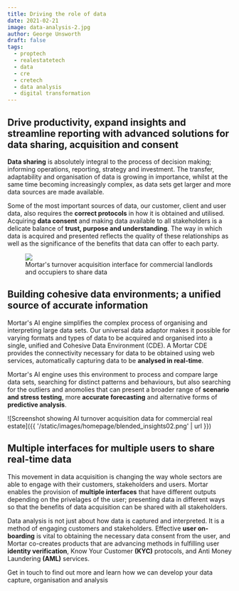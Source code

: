```yaml
---
title: Driving the role of data
date: 2021-02-21
image: data-analysis-2.jpg
author: George Unsworth
draft: false
tags:
  - proptech
  - realestatetech
  - data
  - cre
  - cretech
  - data analysis
  - digital transformation
---
```


Drive productivity, expand insights and streamline reporting with advanced solutions for data sharing, acquisition and consent
-----------------------------------------------------------------------------------------------------

**Data sharing** is absolutely integral to the process of decision making; informing operations, reporting, strategy and investment. The transfer, adaptability and organisation of data is growing in importance, whilst at the same time becoming increasingly complex, as data sets get larger and more data sources are made available.

Some of the most important sources of data, our customer, client and user data, also requires the **correct protocols** in how it is obtained and utilised. Acquiring **data consent** and making data available to all stakeholders is a delicate balance of **trust, purpose and understanding**. The way in which data is acquired and presented reflects the quality of these relationships as well as the significance of the benefits that data can offer to each party.


<figure>
  <img src="{{ '/static/images/use-cases/mortar_laptop_dashmockup03_query.png' | url }}" />
  <figcaption>
    Mortar's turnover acquisition interface for commercial landlords and occupiers to share data
  </figcaption>
</figure>


Building cohesive data environments; a unified source of accurate information
-----------------------------------------------------------------------------------------------------

Mortar's AI engine simplifies the complex process of organising and interpreting large data sets. Our universal data adaptor makes it possible for varying formats and types of data to be acquired and organised into a single, unified and Cohesive Data Environment (CDE). A Mortar CDE provides the connectivity necessary for data to be obtained using web services, automatically capturing data to be **analysed in real-time**.

Mortar's AI engine uses this environment to process and compare large data sets, searching for distinct patterns and behaviours, but also searching for the outliers and anomolies that can present a broader range of **scenario and stress testing**, more **accurate forecasting** and alternative forms of **predictive analysis**.

![Screenshot showing AI turnover acquisition data for commercial real estate]({{ '/static/images/homepage/blended_insights02.png' | url }})


Multiple interfaces for multiple users to share real-time data
------------------------------------------------------------------------------

This movement in data acquisition is changing the way whole sectors are able to engage with their customers, stakeholders and users. Mortar enables the provision of **multiple interfaces** that have different outputs depending on the privelages of the user; presenting data in different ways so that the benefits of data acquisition can be shared with all stakeholders.

Data analysis is not just about how data is captured and interpreted. It is a method of engaging customers and stakeholders. Effective **user on-boarding** is vital to obtaining the necessary data consent from the user, and Mortar co-creates products that are advancing methods in fulfilling user **identity verification**, Know Your Customer **(KYC)** protocols, and Anti Money Laundering **(AML)** services.

Get in touch to find out more and learn how we can develop your data capture, organisation and analysis
